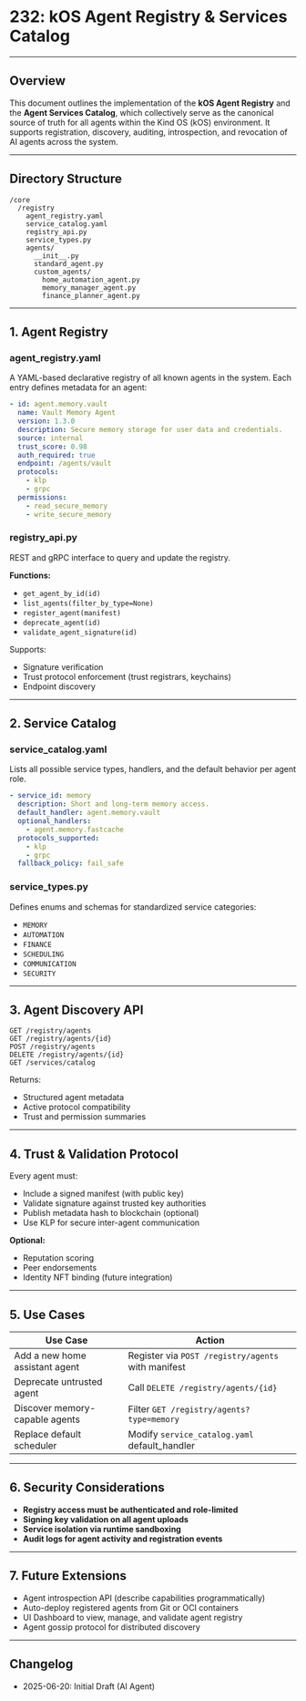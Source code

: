 # 232: kOS Agent Registry & Services Catalog

---

## Overview

This document outlines the implementation of the **kOS Agent Registry** and the **Agent Services Catalog**, which collectively serve as the canonical source of truth for all agents within the Kind OS (kOS) environment. It supports registration, discovery, auditing, introspection, and revocation of AI agents across the system.

---

## Directory Structure

```plaintext
/core
  /registry
    agent_registry.yaml
    service_catalog.yaml
    registry_api.py
    service_types.py
    agents/
      __init__.py
      standard_agent.py
      custom_agents/
        home_automation_agent.py
        memory_manager_agent.py
        finance_planner_agent.py
```

---

## 1. Agent Registry

### agent\_registry.yaml

A YAML-based declarative registry of all known agents in the system. Each entry defines metadata for an agent:

```yaml
- id: agent.memory.vault
  name: Vault Memory Agent
  version: 1.3.0
  description: Secure memory storage for user data and credentials.
  source: internal
  trust_score: 0.98
  auth_required: true
  endpoint: /agents/vault
  protocols:
    - klp
    - grpc
  permissions:
    - read_secure_memory
    - write_secure_memory
```

### registry\_api.py

REST and gRPC interface to query and update the registry.

**Functions:**

- `get_agent_by_id(id)`
- `list_agents(filter_by_type=None)`
- `register_agent(manifest)`
- `deprecate_agent(id)`
- `validate_agent_signature(id)`

Supports:

- Signature verification
- Trust protocol enforcement (trust registrars, keychains)
- Endpoint discovery

---

## 2. Service Catalog

### service\_catalog.yaml

Lists all possible service types, handlers, and the default behavior per agent role.

```yaml
- service_id: memory
  description: Short and long-term memory access.
  default_handler: agent.memory.vault
  optional_handlers:
    - agent.memory.fastcache
  protocols_supported:
    - klp
    - grpc
  fallback_policy: fail_safe
```

### service\_types.py

Defines enums and schemas for standardized service categories:

- `MEMORY`
- `AUTOMATION`
- `FINANCE`
- `SCHEDULING`
- `COMMUNICATION`
- `SECURITY`

---

## 3. Agent Discovery API

```http
GET /registry/agents
GET /registry/agents/{id}
POST /registry/agents
DELETE /registry/agents/{id}
GET /services/catalog
```

Returns:

- Structured agent metadata
- Active protocol compatibility
- Trust and permission summaries

---

## 4. Trust & Validation Protocol

Every agent must:

- Include a signed manifest (with public key)
- Validate signature against trusted key authorities
- Publish metadata hash to blockchain (optional)
- Use KLP for secure inter-agent communication

**Optional:**

- Reputation scoring
- Peer endorsements
- Identity NFT binding (future integration)

---

## 5. Use Cases

| Use Case                       | Action                                             |
| ------------------------------ | -------------------------------------------------- |
| Add a new home assistant agent | Register via `POST /registry/agents` with manifest |
| Deprecate untrusted agent      | Call `DELETE /registry/agents/{id}`                |
| Discover memory-capable agents | Filter `GET /registry/agents?type=memory`          |
| Replace default scheduler      | Modify `service_catalog.yaml` default\_handler     |

---

## 6. Security Considerations

- **Registry access must be authenticated and role-limited**
- **Signing key validation on all agent uploads**
- **Service isolation via runtime sandboxing**
- **Audit logs for agent activity and registration events**

---

## 7. Future Extensions

- Agent introspection API (describe capabilities programmatically)
- Auto-deploy registered agents from Git or OCI containers
- UI Dashboard to view, manage, and validate agent registry
- Agent gossip protocol for distributed discovery

---

## Changelog

- 2025-06-20: Initial Draft (AI Agent)

